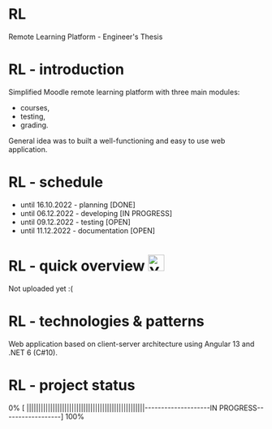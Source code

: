# RL
Remote Learning Platform - Engineer's Thesis

# RL - introduction
Simplified Moodle remote learning platform with three main modules:
- courses,
- testing,
- grading.

General idea was to built a well-functioning and easy to use web application.

# RL - schedule
- until 16.10.2022 - planning [DONE]
- until 06.12.2022 - developing [IN PROGRESS]
- until 09.12.2022 - testing [OPEN]
- until 11.12.2022 - documentation [OPEN]

# RL - quick overview <a href="http://www.youtube.com/"><img src="https://upload.wikimedia.org/wikipedia/commons/thumb/0/09/YouTube_full-color_icon_%282017%29.svg/159px-YouTube_full-color_icon_%282017%29.svg.png" alt="Youtube icon, link to youtube video: WeeklyS - quick overview" width="32"></a>
Not uploaded yet :(

# RL - technologies & patterns
Web application based on client-server architecture using Angular 13 and .NET 6 (C#10).

# RL - project status
0% [ ||||||||||||||||||||||||||||||||||||||||||||||||||--------------------IN PROGRESS------------------] 100%
